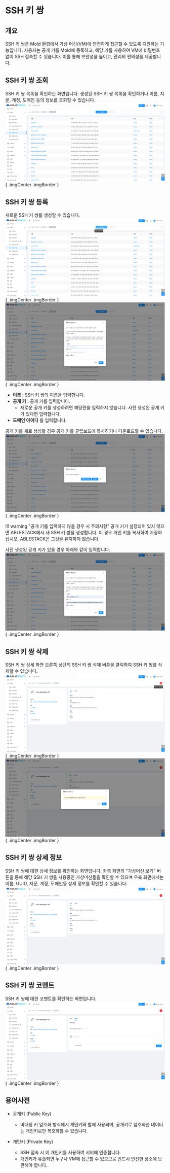 
# SSH 키 쌍

## 개요
SSH 키 쌍은 Mold 환경에서 가상 머신(VM)에 안전하게 접근할 수 있도록 지원하는 기능입니다. 사용자는 공개 키를 Mold에 등록하고, 해당 키를 사용하여 VM에 비밀번호 없이 SSH 접속할 수 있습니다. 이를 통해 보안성을 높이고, 관리의 편의성을 제공합니다.

## SSH 키 쌍 조회
SSH 키 쌍 목록을 확인하는 화면입니다. 생성된 SSH 키 쌍 목록을 확인하거나 이름, 지문, 계정, 도메인 등의 정보를 조회할 수 있습니다.
![SSH 키 쌍 목록 조회](../../assets/images/admin-guide/mold/compute/sshkeypairs/mold-admin-guide-compute-sshkeypairs-1.png){ .imgCenter .imgBorder }

## SSH 키 쌍 등록
새로운 SSH 키 쌍를 생성할 수 있습니다.
![SSH 키 쌍 등록](../../assets/images/admin-guide/mold/compute/sshkeypairs/mold-admin-guide-compute-sshkeypairs-2.png){ .imgCenter .imgBorder }
![SSH 키 쌍 등록](../../assets/images/admin-guide/mold/compute/sshkeypairs/mold-admin-guide-compute-sshkeypairs-3.png){ .imgCenter .imgBorder }

- **이름** : SSH 키 쌍의 이름을 입력합니다.
- **공개 키** : 공개 키를 입력합니다.
    - 새로운 공개 키를 생성하려면 해당란을 입력하지 않습니다. 사전 생성된 공개 키가 있다면 입력합니다.
- **도메인 아이디** 를 입력합니다.

공개 키를 새로 생성할 경우 공개 키를 클립보드에 복사하거나 다운로드할 수 있습니다.
![SSH 키 쌍 등록](../../assets/images/admin-guide/mold/compute/sshkeypairs/mold-admin-guide-compute-sshkeypairs-3-1.png){ .imgCenter .imgBorder }

!!! warning "공개 키를 입력하지 않을 경우 시 주의사항"
    공개 키가 설정되어 있지 않으면 ABLESTACK에서 새 SSH 키 쌍을 생성합니다. 이 경우 개인 키를 복사하여 저장하십시오. ABLESTACK은 그것을 유지하지 않습니다.

사전 생성된 공개 키가 있을 경우 아래와 같이 입력합니다.
![SSH 키 쌍 등록](../../assets/images/admin-guide/mold/compute/sshkeypairs/mold-admin-guide-compute-sshkeypairs-3-2.png){ .imgCenter .imgBorder }

## SSH 키 쌍 삭제
SSH 키 쌍 상세 화면 오른쪽 상단의 SSH 키 쌍 삭제 버튼을 클릭하여 SSH 키 쌍를 삭제할 수 있습니다.
![SSH 키 쌍 삭제](../../assets/images/admin-guide/mold/compute/sshkeypairs/mold-admin-guide-compute-sshkeypairs-4.png){ .imgCenter .imgBorder }
![SSH 키 쌍 삭제](../../assets/images/admin-guide/mold/compute/sshkeypairs/mold-admin-guide-compute-sshkeypairs-5.png){ .imgCenter .imgBorder }

## SSH 키 쌍 상세 정보
SSH 키 쌍에 대한 상세 정보를 확인하는 화면입니다. 좌측 화면의 "가상머신 보기" 버튼을 통해 해당 SSH 키 쌍을 사용중인 가상머신들을 확인할 수 있으며 우측 화면에서는 이름, UUID, 지문, 계정, 도메인등 상세 정보를 확인할 수 있습니다.
![SSH 키 쌍 상세 정보](../../assets/images/admin-guide/mold/compute/sshkeypairs/mold-admin-guide-compute-sshkeypairs-6.png){ .imgCenter .imgBorder }

## SSH 키 쌍 코멘트
SSH 키 쌍에 대한 코멘트를 확인하는 화면입니다.
![SSH 키 쌍 이벤트](../../assets/images/admin-guide/mold/compute/sshkeypairs/mold-admin-guide-compute-sshkeypairs-7.png){ .imgCenter .imgBorder }


## 용어사전

* 공개키 (Public Key)
    * 비대칭 키 암호화 방식에서 개인키와 함께 사용되며, 공개키로 암호화한 데이터는 개인키로만 복호화할 수 있습니다.

* 개인키 (Private Key)
    * SSH 접속 시 이 개인키를 사용하여 서버에 인증합니다.
    * 개인키가 유출되면 누구나 VM에 접근할 수 있으므로 반드시 안전한 장소에 보관해야 합니다.

